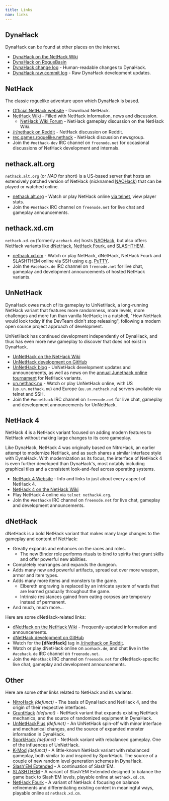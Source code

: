 ```yaml
---
title: Links
nav: links
---
```

## DynaHack

DynaHack can be found at other places on the internet.

* [DynaHack on the NetHack Wiki](http://nethackwiki.com/wiki/DynaHack)
* [DynaHack on RogueBasin](http://www.roguebasin.com/index.php?title=DynaHack)
* [DynaHack change log](https://github.com/tung/DynaHack/blob/unnethack/doc/changelog.txt) - Human-readable changes to DynaHack.
* [DynaHack raw commit log](https://github.com/tung/DynaHack/commits/unnethack) - Raw DynaHack development updates.


## NetHack

The classic roguelike adventure upon which DynaHack is based.

* [Official NetHack website](http://www.nethack.org) - Download NetHack.
* [NetHack Wiki](http://nethackwiki.com/wiki/Main_Page) - Filled with NetHack information, news and discussion.
  * [NetHack Wiki Forum](http://nethackwiki.com/wiki/Forum:Watercooler) - NetHack gameplay discussion on the NetHack Wiki.
* [/r/nethack on Reddit](https://www.reddit.com/r/nethack) - NetHack discussion on Reddit.
* [rec.games.roguelike.nethack](http://bilious.alt.org/rgrn/) - NetHack discussion newsgroup.
* Join the `#nethack-dev` IRC channel on `freenode.net` for occasional discussions of NetHack development and internals.


## nethack.alt.org

`nethack.alt.org` (or *NAO* for short) is a US-based server that hosts an extensively patched version of NetHack (nicknamed <abbr title="NetHack with the nethack.alt.org patch set">NAOHack</abbr>) that can be played or watched online.

* [nethack.alt.org](http://alt.org/nethack/) - Watch or play NetHack online [via telnet](http://nethackwiki.com/wiki/Telnet), view player stats.
* Join the `#nethack` IRC channel on `freenode.net` for live chat and gameplay announcements.


## nethack.xd.cm

`nethack.xd.cm` (formerly `acehack.de`) hosts <abbr title="NetHack with the nethack.alt.org patch set">NAOHack</abbr>, but also offers NetHack variants like [dNetHack](http://nethackwiki.com/wiki/User:Chris/dNetHack), [NetHack Fourk](http://nethackwiki.com/wiki/NetHack_Fourk), and [SLASHTHEM](http://nethackwiki.com/wiki/SLASHTHEM).

* [nethack.xd.cm](https://nethack.xd.cm) - Watch or play NetHack, dNetHack, NetHack Fourk and SLASHTHEM online via SSH using e.g. [PuTTY](http://www.chiark.greenend.org.uk/~sgtatham/putty/).
* Join the `#acehack.de` IRC channel on `freenode.net` for live chat, gameplay and development announcements of hosted NetHack variants.


## UnNetHack

DynaHack owes much of its gameplay to UnNetHack, a long-running NetHack variant that features more randomness, more levels, more challenges and more fun than vanilla NetHack; in a nutshell, "How NetHack would look today if the DevTeam didn't stop releasing", following a modern open source project approach of development.

UnNetHack has continued development independently of DynaHack, and thus has even more new gameplay to discover that does not exist in DynaHack.

* [UnNetHack on the NetHack Wiki](http://nethackwiki.com/wiki/UnNetHack)
* [UnNetHack development on GitHub](https://github.com/UnNetHack/UnNetHack)
* [UnNetHack blog](https://unnethack.wordpress.com/) - UnNetHack development updates and announcements, as well as news on the [annual Junethack online tournament](http://nethackwiki.com/wiki/Junethack) for NetHack variants.
* [un.nethack.nu](https://un.nethack.nu) - Watch or play UnNetHack online, with US (`us.un.nethack.nu`) and Europe (`eu.un.nethack.nu`) servers available via telnet and SSH.
* Join the `#unnethack` IRC channel on `freenode.net` for live chat, gameplay and development announcements for UnNetHack.


## NetHack 4

NetHack 4 is a NetHack variant focused on adding modern features to NetHack without making large changes to its core gameplay.

Like DynaHack, NetHack 4 was originally based on NitroHack, an earlier attempt to modernize NetHack, and as such shares a similar interface style with DynaHack.  With modernization as its focus, the interface of NetHack 4 is even further developed than DynaHack's, most notably including graphical tiles and a consistent look-and-feel across operating systems.

* [NetHack 4 Website](http://nethack4.org) - Info and links to just about every aspect of NetHack 4.
* [NetHack 4 on the NetHack Wiki](http://nethackwiki.com/wiki/NetHack_4)
* Play NetHack 4 online via `telnet nethack4.org`.
* Join the `#nethack4` IRC channel on `freenode.net` for live chat, gameplay and development announcements.


## dNetHack

dNetHack is a bold NetHack variant that makes many large changes to the gameplay and content of NetHack:

* Greatly expands and enhances on the races and roles.
  * The new Binder role performs rituals to bind to spirits that grant skills and offer powerful new abilities.
* Completely rearranges and expands the dungeon.
* Adds many new and powerful artifacts, spread out over more weapon, armor and item types.
* Adds many more items and monsters to the game.
  * Elbereth engraving is replaced by an intricate system of wards that are learned gradually throughout the game.
  * Intrinsic resistances gained from eating corpses are temporary instead of permanent.
* And much, much more...

Here are some dNetHack-related links:

* [dNetHack on the NetHack Wiki](http://nethackwiki.com/wiki/User:Chris/dNetHack) - Frequently-updated information and announcements.
* [dNetHack development on GitHub](https://github.com/Chris-plus-alphanumericgibberish/dnethack)
* Watch for the **[dNetHack]** tag in [/r/nethack on Reddit](https://www.reddit.com/r/nethack).
* Watch or play dNetHack online on `acehack.de`, and chat live in the `#acehack.de` IRC channel on `freenode.net`.
* Join the `#dnethack` IRC channel on `freenode.net` for dNetHack-specific live chat, gameplay and development announcements.


## Other

Here are some other links related to NetHack and its variants:

* [NitroHack](http://nethackwiki.com/wiki/NitroHack) *(defunct)* - The basis of DynaHack and NetHack 4, and the origin of their respective interfaces.
* [GruntHack](http://nethackwiki.com/wiki/GruntHack) *(defunct)* - NetHack variant that expands existing NetHack mechanics, and the source of randomized equipment in DynaHack.
* [UnNetHackPlus](http://nethackwiki.com/wiki/UnNetHackPlus) *(defunct)* - An UnNetHack spin-off with minor interface and mechanical changes, and the source of expanded monster information in DynaHack.
* [SporkHack](http://nethackwiki.com/wiki/SporkHack) *(defunct)* - NetHack variant with rebalanced gameplay.  One of the influences of UnNetHack.
* [K-Mod](https://github.com/karadoc/Nethack) *(defunct)* - A little-known NetHack variant with rebalanced gameplay, both similar to and inspired by SporkHack.  The source of a couple of new random level generation schemes in DynaHack.
* [Slash'EM Extended](http://nethackwiki.com/wiki/Slash%27EM_Extended) - A continuation of Slash'EM.
* [SLASHTHEM](http://nethackwiki.com/wiki/SLASHTHEM) - A variant of Slash'EM Extended designed to balance the game back to Slash'EM levels, playable online at `nethack.xd.cm`.
* [NetHack Fourk](http://nethackwiki.com/wiki/NetHack_Fourk) - A variant of NetHack 4 focusing on balance refinements and differentiating existing content in meaningful ways, playable online at `nethack.xd.cm`.
